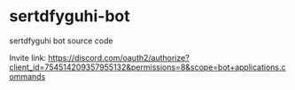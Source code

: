 # sertdfyguhi-bot
sertdfyguhi bot source code

Invite link: https://discord.com/oauth2/authorize?client_id=754514209357955132&permissions=8&scope=bot+applications.commands
